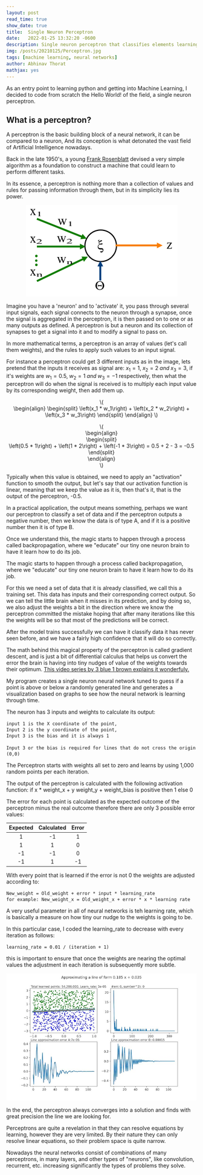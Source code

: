 ```yaml
---
layout: post
read_time: true
show_date: true
title:  Single Neuron Perceptron
date:   2022-01-25 13:32:20 -0600
description: Single neuron perceptron that classifies elements learning quite quickly.
img: /posts/20210125/Perceptron.jpg 
tags: [machine learning, neural networks]
author: Abhinav Thorat
mathjax: yes
---
```

As an entry point to learning python and getting into Machine Learning, I decided to code from scratch the Hello World! of the field, a single neuron perceptron.

## What is a perceptron?

A perceptron is the basic building block of a neural network, it can be compared to a neuron, And its conception is what detonated the vast field of Artificial Intelligence nowadays.

Back in the late 1950's, a young [Frank Rosenblatt](https://en.wikipedia.org/wiki/Frank_Rosenblatt) devised a very simple algorithm as a foundation to construct a machine that could learn to perform different tasks.

In its essence, a perceptron is nothing more than a collection of values and rules for passing information through them, but in its simplicity lies its power.

<center><img src='./assets/img/posts/20210125/Perceptron.png'></center>

Imagine you have a 'neuron' and to 'activate' it, you pass through several input signals, each signal connects to the neuron through a synapse, once the signal is aggregated in the perceptron, it is then passed on to one or as many outputs as defined. A perceptron is but a neuron and its collection of synapses to get a signal into it and to modify a signal to pass on.

In more mathematical terms, a perceptron is an array of values (let's call them weights), and the rules to apply such values to an input signal.

For instance a perceptron could get 3 different inputs as in the image, lets pretend that the inputs it receives as signal are: $x_1 = 1, \; x_2 = 2\; and \; x_3 = 3$, if it's weights are $w_1 = 0.5,\; w_2 = 1\; and \; w_3 = -1$ respectively, then what the perceptron will do when the signal is received is to multiply each input value by its corresponding weight, then add them up.

<p style="text-align:center">\(<br>
\begin{align}
\begin{split}
\left(x_1 * w_1\right) + \left(x_2 * w_2\right) + \left(x_3 * w_3\right)
\end{split}
\end{align}
\)</p>

<p style="text-align:center">\(<br>
\begin{align}<br>
\begin{split}<br>
\left(0.5 * 1\right) + \left(1 * 2\right) + \left(-1 * 3\right) = 0.5 + 2 - 3 = -0.5
\end{split}<br>
\end{align}<br>
\)</p>

Typically when this value is obtained, we need to apply an "activation" function to smooth the output, but let's say that our activation function is linear, meaning that we keep the value as it is, then that's it, that is the output of the perceptron, -0.5.

In a practical application, the output means something, perhaps we want our perceptron to classify a set of data and if the perceptron outputs a negative number, then we know the data is of type A, and if it is a positive number then it is of type B.

Once we understand this, the magic starts to happen through a process called backpropagation, where we "educate" our tiny one neuron brain to have it learn how to do its job.

<tweet>The magic starts to happen through a process called backpropagation, where we "educate" our tiny one neuron brain to have it learn how to do its job.</tweet>

For this we need a set of data that it is already classified, we call this a training set. This data has inputs and their corresponding correct output. So we can tell the little brain when it misses in its prediction, and by doing so, we also adjust the weights a bit in the direction where we know the perceptron committed the mistake hoping that after many iterations like this the weights will be so that most of the predictions will be correct.

After the model trains successfully we can have it classify data it has never seen before, and we have a fairly high confidence that it will do so correctly.

The math behind this magical property of the perceptron is called gradient descent, and is just a bit of differential calculus that helps us convert the error the brain is having into tiny nudges of value of the weights towards their optimum. [This video series by 3 blue 1 brown explains it wonderfuly.](https://www.youtube.com/watch?v=aircAruvnKk&list=PLZHQObOWTQDNU6R1_67000Dx_ZCJB-3pi)

My program creates a single neuron neural network tuned to guess if a point is above or below a randomly generated line and generates a visualization based on graphs to see how the neural network is learning through time.

The neuron has 3 inputs and weights to calculate its output:
    
    input 1 is the X coordinate of the point,
    Input 2 is the y coordinate of the point,
    Input 3 is the bias and it is always 1

    Input 3 or the bias is required for lines that do not cross the origin (0,0)

The Perceptron starts with weights all set to zero and learns by using 1,000 random points per each iteration.

The output of the perceptron is calculated with the following activation function:
    if x * weight_x + y weight_y + weight_bias is positive then 1 else 0

The error for each point is calculated as the expected outcome of the perceptron minus the real outcome therefore there are only 3 possible error values:

|Expected  |  Calculated | Error|
|:----:|:----:|:----:|
|1|-1|1|
|1|1|0|
|-1|-1|0|
|-1|1|-1|

With every point that is learned if the error is not 0 the weights are adjusted according to:

    New_weight = Old_weight + error * input * learning_rate
    for example: New_weight_x = Old_weight_x + error * x * learning rate

A very useful parameter in all of neural networks is teh learning rate, which is basically a measure on how tiny our nudge to the weights is going to be. 

In this particular case, I coded the learning_rate to decrease with every iteration as follows:

    learning_rate = 0.01 / (iteration + 1)

this is important to ensure that once the weights are nearing the optimal values the adjustment in each iteration is subsequently more subtle.

<center><img src='./assets/img/posts/20210125/Learning_1000_points_per_iteration.jpg'></center>

In the end, the perceptron always converges into a solution and finds with great precision the line we are looking for.

Perceptrons are quite a revelation in that they can resolve equations by learning, however they are very limited. By their nature they can only resolve linear equations, so their problem space is quite narrow. 

Nowadays the neural networks consist of combinations of many perceptrons, in many layers, and other types of "neurons", like convolution, recurrent, etc. increasing significantly the types of problems they solve.
